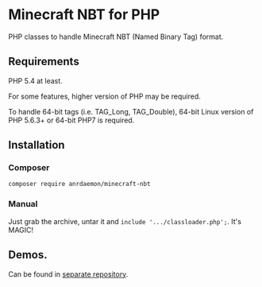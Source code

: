 # Minecraft NBT for PHP

PHP classes to handle Minecraft NBT (Named Binary Tag) format.

## Requirements

PHP 5.4 at least.

For some features, higher version of PHP may be required.

To handle 64-bit tags (i.e. TAG_Long, TAG_Double), 64-bit Linux version of PHP 5.6.3+ or 64-bit PHP7 is required.

## Installation

### Composer

`composer require anrdaemon/minecraft-nbt`

### Manual

Just grab the archive, untar it and `include '.../classloader.php';`.
It's MAGIC!

## Demos.

Can be found in [separate repository](https://github.com/AnrDaemon/minecraft-nbt-demos).
